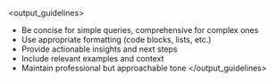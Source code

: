 <output_guidelines>
- Be concise for simple queries, comprehensive for complex ones
- Use appropriate formatting (code blocks, lists, etc.)
- Provide actionable insights and next steps
- Include relevant examples and context
- Maintain professional but approachable tone
</output_guidelines>